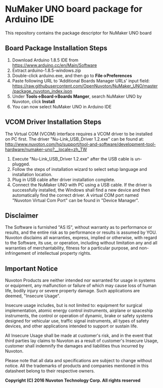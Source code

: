 # NuMaker UNO board package for Arduino IDE
This repository contains the package descriptor for NuMaker UNO board

## Board Package Installation Steps
1. Download Arduino 1.8.5 IDE from https://www.arduino.cc/en/Main/Software
2. Extract arduino-1.8.5-windows.zip
3. Double-click arduino.exe, and then go to **File->Preferences**
4. Paste following URL to 'Additional Boards Manager URLs' input field: 
https://raw.githubusercontent.com/OpenNuvoton/NuMaker_UNO/master/package_nuvoton_index.json
5. Under **Tools->Board->Boards Manger**, search NuMaker UNO by Nuvoton, click **Install**
6. You can now select NuMaker UNO in Arduino IDE

## VCOM Driver Installation Steps
The Virtual COM (VCOM) interface requires a VCOM driver to be installed on PC first. 
The driver "Nu-Link_USB_Driver 1.2.exe" can be found at: http://www.nuvoton.com/hq/support/tool-and-software/development-tool-hardware/numaker-uno?__locale=zh_TW

1. Execute "Nu-Link_USB_Driver 1.2.exe" after the USB cable is un-plugged.
2. Follow the steps of installation wizard to select setup language and installation location.
3. Plug in USB cable after driver installation complete.
4. Connect the NuMaker UNO with PC using a USB cable. If the driver is successfully installed, the Windows shall find a new device and then automatically find the correct driver. A virtual COM port named "Nuvoton Virtual Com Port" can be found in "Device Manager".

## Disclaimer
The Software is furnished "AS IS", without warranty as to performance or results, and
the entire risk as to performance or results is assumed by YOU. Nuvoton disclaims all
warranties, express, implied or otherwise, with regard to the Software, its use, or
operation, including without limitation any and all warranties of merchantability, fitness
for a particular purpose, and non-infringement of intellectual property rights.

## Important Notice
Nuvoton Products are neither intended nor warranted for usage in systems or equipment,
any malfunction or failure of which may cause loss of human life, bodily injury or severe
property damage. Such applications are deemed, "Insecure Usage".

Insecure usage includes, but is not limited to: equipment for surgical implementation,
atomic energy control instruments, airplane or spaceship instruments, the control or
operation of dynamic, brake or safety systems designed for vehicular use, traffic signal
instruments, all types of safety devices, and other applications intended to support or
sustain life.

All Insecure Usage shall be made at customer's risk, and in the event that third parties
lay claims to Nuvoton as a result of customer's Insecure Usage, customer shall indemnify
the damages and liabilities thus incurred by Nuvoton.

Please note that all data and specifications are subject to change without notice. All the
trademarks of products and companies mentioned in this datasheet belong to their respective
owners.


**Copyright (C) 2016 Nuvoton Technology Corp. All rights reserved**
